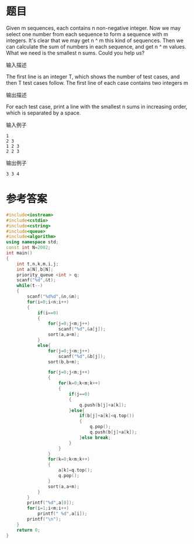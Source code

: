 # 题目
Given m sequences, each contains n non-negative integer. Now we may select one number from each sequence to form a sequence with m integers. It's clear that we may get n ^ m this kind of sequences. Then we can calculate the sum of numbers in each sequence, and get n ^ m values. What we need is the smallest n sums. Could you help us?

输入描述

The first line is an integer T, which shows the number of test cases, and then T test cases follow. The first line of each case contains two integers m

输出描述

For each test case, print a line with the smallest n sums in increasing order, which is separated by a space.

输入例子
```
1
2 3
1 2 3
2 2 3
```
输出例子
```
3 3 4
```

# 参考答案
```c++
#include<iostream>
#include<cstdio>
#include<cstring>
#include<queue>
#include<algorithm>
using namespace std;
const int N=2002;
int main()
{
    int t,n,k,m,i,j;
    int a[N],b[N];
    priority_queue <int > q;
    scanf("%d",&t);
    while(t--)
    {
        scanf("%d%d",&n,&m);
        for(i=0;i<n;i++)
        {
            if(i==0)
            {
                for(j=0;j<m;j++)
                    scanf("%d",&a[j]);
                sort(a,a+m);
            }
            else{
                for(j=0;j<m;j++)
                    scanf("%d",&b[j]);
                sort(b,b+m);

                for(j=0;j<m;j++)
                {
                    for(k=0;k<m;k++)
                    {
                        if(j==0)
                        {
                            q.push(b[j]+a[k]);
                        }else{
                            if(b[j]+a[k]<q.top())
                            {
                                q.pop();
                                q.push(b[j]+a[k]);
                            }else break;
                        }
                    }
                }
                for(k=0;k<m;k++)
                {
                    a[k]=q.top();
                    q.pop();
                }
                sort(a,a+m);
            }
        }
        printf("%d",a[0]);
        for(i=1;i<m;i++)
            printf(" %d",a[i]);
        printf("\n");
    }
    return 0;
}
